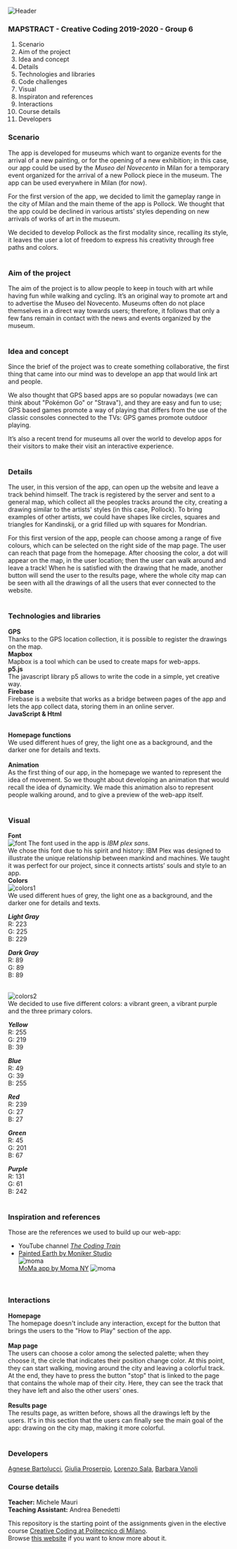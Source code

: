 ![Header](assets/header.png)
### MAPSTRACT - Creative Coding 2019-2020 - Group 6

<ol>
  <li> Scenario </li>
  <li> Aim of the project </li>
  <li> Idea and concept </li>
  <li> Details </li>
  <li> Technologies and libraries </li>
  <li> Code challenges </li>
  <li> Visual </li>
  <li> Inspiraton and references </li>
  <li> Interactions </li>
  <li> Course details </li>
  <li> Developers </li>
</ol>

  ### Scenario
  The app is developed for museums which want to organize events for the arrival of a new painting, or for the opening of a new exhibition; in this case, our app could be used by the *Museo del Novecento* in Milan for a temporary event organized for the arrival of a new Pollock piece in the museum. The app can be used everywhere in Milan (for now). 

For the first version of the app, we decided to limit the gameplay range in the city of Milan and the main theme of the app is Pollock. 
We thought that the app could be declined in various artists’ styles depending on new arrivals of works of art in the museum.

We decided to develop Pollock as the first modality since, recalling its style, it leaves the user a lot of freedom to express his creativity through free paths and colors. 
</br>
</br>
### Aim of the project
The aim of the project is to allow people to keep in touch with art while having fun while walking and cycling. It’s an original way to promote art and to advertise the Museo del Novecento. Museums often do not place themselves in a direct way towards users; therefore, it follows that only a few fans remain in contact with the news and events organized by the museum. 
</br>
</br>
### Idea and concept
Since the brief of the project was to create something collaborative, the first thing that came into our mind was to develope an app that would link art and people. 

We also thought that GPS based apps are so popular nowadays (we can think about "Pokémon Go" or "Strava"), and they are easy and fun to use; GPS based games promote a way of playing that differs from the use of the classic consoles connected to the TVs: GPS games promote outdoor playing.

It’s also a recent trend for museums all over the world to develop apps for their visitors to make their visit an interactive experience. 
</br>
</br>
### Details
The user, in this version of the app, can open up the website and leave a track behind himself. The track is registered by the server and sent to a general map, which collect all the peoples tracks around the city, creating a drawing similar to the artists' styles (in this case, Pollock). To bring examples of other artists, we could have shapes like circles, squares and triangles for Kandinskij, or a grid filled up with squares for Mondrian.

For this first version of the app, people can choose among a range of five colours, which can be selected on the right side of the map page. The user can reach that page from the homepage. After choosing the color, a dot will appear on the map, in the user location; then the user can walk around and leave a track! When he is satisfied with the drawing that he made, another button will send the user to the results page, where the whole city map can be seen with all the drawings of all the users that ever connected to the website.
</br>
</br>
### Technologies and libraries
**GPS**</br>
Thanks to the GPS location collection, it is possible to register the drawings on the map.</br>
**Mapbox**</br>
Mapbox is a tool which can be used to create maps for web-apps. </br>
**p5.js**</br>
The javascript library p5 allows to write the code in a simple, yet creative way.</br>
**Firebase**</br>
Firebase is a website that works as a bridge between pages of the app and lets the app collect data, storing them in an online server.</br>
**JavaScript & Html**</br>
</br>

**Homepage functions**</br>
We used different hues of grey, the light one as a background, and the darker one for details and texts.</br>
</br>
**Animation**</br>
As the first thing of our app, in the homepage we wanted to represent the idea of movement. So we thought about developing an animation that would recall the idea of dynamicity. We made this animation also to represent people walking around, and to give a preview of the web-app itself.
</br>
</br>
### Visual </br>
**Font**</br>
![font](assets/font.png)
The font used in the app is *IBM plex sans*. </br>
We chose this font due to his spirit and history: IBM Plex was designed to illustrate the unique relationship between mankind and machines. We taught it was perfect for our project, since it connects artists’ souls and style to an app.
</br>
**Colors**</br>
![colors1](assets/colors1.png)</br>
We used different hues of grey, the light one as a background, and the darker one for details and texts.</br>

***Light Gray***</br>
R: 223 </br>
G: 225 </br>
B: 229 </br>

***Dark Gray***</br>
R: 89 </br>
G: 89 </br>
B: 89</br>
</br>

![colors2](assets/colors2.png)</br>
We decided to use five different colors: a vibrant green, a vibrant purple and the three primary colors. </br>

***Yellow***</br>
R: 255 </br>
G: 219 </br>
B: 39 </br>

***Blue***</br>
R: 49 </br>
G: 39 </br>
B: 255 </br>

***Red***</br>
R: 239 </br>
G: 27 </br>
B: 27 </br>

***Green***</br>
R: 45 </br>
G: 201 </br>
B: 67 </br>

***Purple***</br>
R: 131 </br>
G: 61 </br>
B: 242 </br>
</br>
### Inspiration and references</br>
Those are the references we used to build up our web-app:
- YouTube channel *[The Coding Train](https://www.youtube.com/channel/UCvjgXvBlbQiydffZU7m1_aw/)*</br>
- [Painted Earth by Moniker Studio](https://studiomoniker.com/projects/painted-earth)</br>
![moma](assets/moniker.gif)</br>
 [MoMa app by Moma NY](https://apps.apple.com/us/app/moma/id383990455) ![moma](assets/moma.png)
</br>

### Interactions</br>
**Homepage**</br>
The homepage doesn't include any interaction, except for the button that brings the users to the "How to Play" section of the app.</br></br>
**Map page**</br>
The users can choose a color among the selected palette; when they choose it, the circle that indicates their position change color. At this point, they can start walking, moving around the city and leaving a colorful track. At the end, they have to press the button "stop" that is linked to the page that contains the whole map of their city. Here, they can see the track that they have left and also the other users' ones.</br> </br>
**Results page**</br>
The results page, as written before, shows all the drawings left by the users. It's in this section that the users can finally see the main goal of the app: drawing on the city map, making it more colorful. </br>
</br>
### Developers</br>
[Agnese Bartolucci](), [Giulia Proserpio](), [Lorenzo Sala](), [Barbara Vanoli]()

### Course details</br>
**Teacher:** Michele Mauri </br>
**Teaching Assistant:** Andrea Benedetti

This repository is the starting point of the assignments given in the elective course [Creative Coding at Politecnico di Milano](https://www11.ceda.polimi.it/schedaincarico/schedaincarico/controller/scheda_pubblica/SchedaPublic.do?&evn_default=evento&c_classe=696598&__pj0=0&__pj1=3ed8420c42c849845b5caa3de626e8fc).</br>
Browse [this website](https://drawwithcode.github.io/) if you want to know more about it.
